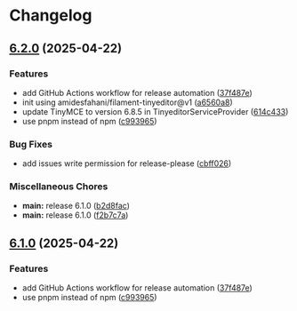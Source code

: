 # Changelog

## [6.2.0](https://github.com/rectitude-open/filament-tinyeditor-6/compare/v6.1.0...v6.2.0) (2025-04-22)


### Features

* add GitHub Actions workflow for release automation ([37f487e](https://github.com/rectitude-open/filament-tinyeditor-6/commit/37f487e492d4a2d29d62d03ac7200f12cbac378f))
* init using amidesfahani/filament-tinyeditor@v1 ([a6560a8](https://github.com/rectitude-open/filament-tinyeditor-6/commit/a6560a873a4684acd5f9ff2381ce30dd8c1563ba))
* update TinyMCE to version 6.8.5 in TinyeditorServiceProvider ([614c433](https://github.com/rectitude-open/filament-tinyeditor-6/commit/614c4333dc7c3e04e0a2ec0ce878ccc341a3ae10))
* use pnpm instead of npm ([c993965](https://github.com/rectitude-open/filament-tinyeditor-6/commit/c993965e8b3ed92be6ef4375b4630f86b622d989))


### Bug Fixes

* add issues write permission for release-please ([cbff026](https://github.com/rectitude-open/filament-tinyeditor-6/commit/cbff0260c36973d52de50b8f51e5d4f3447a69fe))


### Miscellaneous Chores

* **main:** release 6.1.0 ([b2d8fac](https://github.com/rectitude-open/filament-tinyeditor-6/commit/b2d8fac5c1994f5a9f625825feb5d7fbb6ef644b))
* **main:** release 6.1.0 ([f2b7c7a](https://github.com/rectitude-open/filament-tinyeditor-6/commit/f2b7c7ac113c556348510e5cba8a4730549228b9))

## [6.1.0](https://github.com/rectitude-open/filament-tinyeditor-6/compare/v6.0.0...v6.1.0) (2025-04-22)


### Features

* add GitHub Actions workflow for release automation ([37f487e](https://github.com/rectitude-open/filament-tinyeditor-6/commit/37f487e492d4a2d29d62d03ac7200f12cbac378f))
* use pnpm instead of npm ([c993965](https://github.com/rectitude-open/filament-tinyeditor-6/commit/c993965e8b3ed92be6ef4375b4630f86b622d989))
